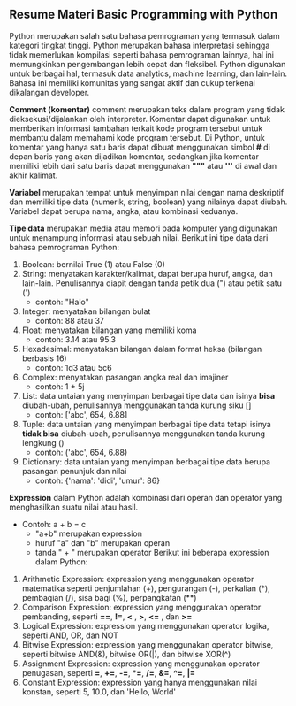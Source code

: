 ## Resume Materi Basic Programming with Python

Python merupakan salah satu bahasa pemrograman yang termasuk dalam kategori tingkat tinggi. Python merupakan bahasa interpretasi sehingga tidak memerlukan kompilasi seperti bahasa pemrograman lainnya, hal ini memungkinkan pengembangan lebih cepat dan fleksibel. Python digunakan untuk berbagai hal, termasuk data analytics, machine learning, dan lain-lain. Bahasa ini memiliki komunitas yang sangat aktif dan cukup terkenal dikalangan developer.

**Comment (komentar)** comment merupakan teks dalam program yang tidak dieksekusi/dijalankan oleh interpreter. Komentar dapat digunakan untuk memberikan informasi tambahan terkait kode program tersebut untuk membantu dalam memahami kode program tersebut. Di Python, untuk komentar yang hanya satu baris dapat dibuat menggunakan simbol **#** di depan baris yang akan dijadikan komentar, sedangkan jika komentar memiliki lebih dari satu baris dapat menggunakan **"""** atau **'''** di awal dan akhir kalimat.

**Variabel** merupakan tempat untuk menyimpan nilai dengan nama deskriptif dan memiliki tipe data (numerik, string, boolean) yang nilainya dapat diubah. Variabel dapat berupa nama, angka, atau kombinasi keduanya.

**Tipe data** merupakan media atau memori pada komputer yang digunakan untuk menampung informasi atau sebuah nilai. Berikut ini tipe data dari bahasa pemrograman Python:
1. Boolean: bernilai True (1) atau False (0)
2. String: menyatakan karakter/kalimat, dapat berupa huruf, angka, dan lain-lain. Penulisannya diapit dengan tanda petik dua (") atau petik satu (')
    - contoh: "Halo"
3. Integer: menyatakan bilangan bulat
    - contoh: 88 atau 37
4. Float: menyatakan bilangan yang memiliki koma
    - contoh: 3.14 atau 95.3
5. Hexadesimal: menyatakan bilangan dalam format heksa (bilangan berbasis 16)
    - contoh: 1d3 atau 5c6
6. Complex: menyatakan pasangan angka real dan imajiner
    - contoh: 1 + 5j
7. List: data untaian yang menyimpan berbagai tipe data dan isinya **bisa** diubah-ubah, penulisannya menggunakan tanda kurung siku []
    - contoh: ['abc', 654, 6.88]
8. Tuple: data untaian yang menyimpan berbagai tipe data tetapi isinya **tidak bisa** diubah-ubah, penulisannya menggunakan tanda kurung lengkung ()
    - contoh: ('abc', 654, 6.88)
9. Dictionary: data untaian yang menyimpan berbagai tipe data berupa pasangan penunjuk dan nilai
    - contoh: {'nama': 'didi', 'umur': 86}


**Expression** dalam Python adalah kombinasi dari operan dan operator yang menghasilkan suatu nilai atau hasil. 
- Contoh: a + b = c 
    - "a+b" merupakan expression
    - huruf "a" dan "b" merupakan operan
    - tanda " + " merupakan operator
Berikut ini beberapa expression dalam Python:
1. Arithmetic Expression: expression yang menggunakan operator matematika seperti penjumlahan (+), pengurangan (-), perkalian (*), pembagian (/), sisa bagi (%), perpangkatan (**)
2. Comparison Expression: expression yang menggunakan operator pembanding, seperti **==**, **!=**, **<** , **>**, **<=** , dan **>=**
3. Logical Expression: expression yang menggunakan operator logika, seperti AND, OR, dan NOT
4. Bitwise Expression: expression yang menggunakan operator bitwise, seperti bitwise AND(&), bitwise OR(|), dan bitwise XOR(^)
5. Assignment Expression: expression yang menggunakan operator penugasan, seperti **=**, **+=**, **-=**, ***=**, **/=**, **&=**, **^=**, **|=**
6. Constant Expression: expression yang hanya menggunakan nilai konstan, seperti 5, 10.0, dan 'Hello, World'

